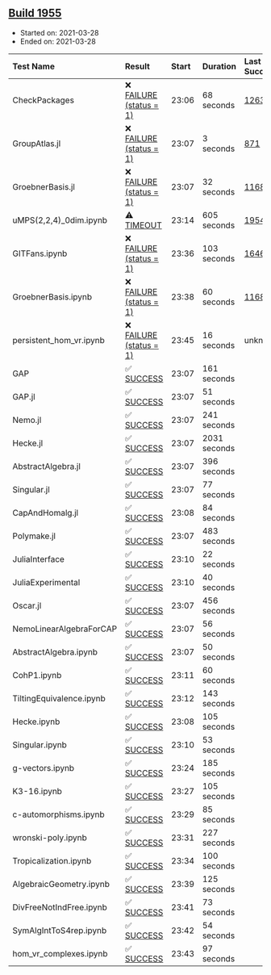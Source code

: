 ## [Build 1955](https://oscarci.mathematik.uni-kl.de/job/oscar-stable/1955/)

* Started on: 2021-03-28
* Ended on: 2021-03-28

| Test Name    | Result | Start | Duration | Last Success | First Failure |
|:-------------|:-------|:------|:---------|:-------------|:--------------|
| CheckPackages | ❌ [FAILURE (status = 1)](https://oscarci.mathematik.uni-kl.de/job/oscar-stable/1955/artifact/logs/build-1955/CheckPackages.log) | 23:06 | 68 seconds | [1263](https://oscarci.mathematik.uni-kl.de/job/oscar-stable/1263/) | [1264](https://oscarci.mathematik.uni-kl.de/job/oscar-stable/1264/) |
| GroupAtlas.jl | ❌ [FAILURE (status = 1)](https://oscarci.mathematik.uni-kl.de/job/oscar-stable/1955/artifact/logs/build-1955/GroupAtlas.jl.log) | 23:07 | 3 seconds | [871](https://oscarci.mathematik.uni-kl.de/job/oscar-stable/871/) | [872](https://oscarci.mathematik.uni-kl.de/job/oscar-stable/872/) |
| GroebnerBasis.jl | ❌ [FAILURE (status = 1)](https://oscarci.mathematik.uni-kl.de/job/oscar-stable/1955/artifact/logs/build-1955/GroebnerBasis.jl.log) | 23:07 | 32 seconds | [1168](https://oscarci.mathematik.uni-kl.de/job/oscar-stable/1168/) | [1169](https://oscarci.mathematik.uni-kl.de/job/oscar-stable/1169/) |
| uMPS(2,2,4)_0dim.ipynb | ⚠ [TIMEOUT](https://oscarci.mathematik.uni-kl.de/job/oscar-stable/1955/artifact/logs/build-1955/uMPS-2-2-4-_0dim.ipynb.log) | 23:14 | 605 seconds | [1954](https://oscarci.mathematik.uni-kl.de/job/oscar-stable/1954/) | [1955](https://oscarci.mathematik.uni-kl.de/job/oscar-stable/1955/) |
| GITFans.ipynb | ❌ [FAILURE (status = 1)](https://oscarci.mathematik.uni-kl.de/job/oscar-stable/1955/artifact/logs/build-1955/GITFans.ipynb.log) | 23:36 | 103 seconds | [1646](https://oscarci.mathematik.uni-kl.de/job/oscar-stable/1646/) | [1647](https://oscarci.mathematik.uni-kl.de/job/oscar-stable/1647/) |
| GroebnerBasis.ipynb | ❌ [FAILURE (status = 1)](https://oscarci.mathematik.uni-kl.de/job/oscar-stable/1955/artifact/logs/build-1955/GroebnerBasis.ipynb.log) | 23:38 | 60 seconds | [1168](https://oscarci.mathematik.uni-kl.de/job/oscar-stable/1168/) | [1169](https://oscarci.mathematik.uni-kl.de/job/oscar-stable/1169/) |
| persistent_hom_vr.ipynb | ❌ [FAILURE (status = 1)](https://oscarci.mathematik.uni-kl.de/job/oscar-stable/1955/artifact/logs/build-1955/persistent_hom_vr.ipynb.log) | 23:45 | 16 seconds | unknown | unknown |
| GAP | ✅ [SUCCESS](https://oscarci.mathematik.uni-kl.de/job/oscar-stable/1955/artifact/logs/build-1955/GAP.log) | 23:07 | 161 seconds |  |  |
| GAP.jl | ✅ [SUCCESS](https://oscarci.mathematik.uni-kl.de/job/oscar-stable/1955/artifact/logs/build-1955/GAP.jl.log) | 23:07 | 51 seconds |  |  |
| Nemo.jl | ✅ [SUCCESS](https://oscarci.mathematik.uni-kl.de/job/oscar-stable/1955/artifact/logs/build-1955/Nemo.jl.log) | 23:07 | 241 seconds |  |  |
| Hecke.jl | ✅ [SUCCESS](https://oscarci.mathematik.uni-kl.de/job/oscar-stable/1955/artifact/logs/build-1955/Hecke.jl.log) | 23:07 | 2031 seconds |  |  |
| AbstractAlgebra.jl | ✅ [SUCCESS](https://oscarci.mathematik.uni-kl.de/job/oscar-stable/1955/artifact/logs/build-1955/AbstractAlgebra.jl.log) | 23:07 | 396 seconds |  |  |
| Singular.jl | ✅ [SUCCESS](https://oscarci.mathematik.uni-kl.de/job/oscar-stable/1955/artifact/logs/build-1955/Singular.jl.log) | 23:07 | 77 seconds |  |  |
| CapAndHomalg.jl | ✅ [SUCCESS](https://oscarci.mathematik.uni-kl.de/job/oscar-stable/1955/artifact/logs/build-1955/CapAndHomalg.jl.log) | 23:08 | 84 seconds |  |  |
| Polymake.jl | ✅ [SUCCESS](https://oscarci.mathematik.uni-kl.de/job/oscar-stable/1955/artifact/logs/build-1955/Polymake.jl.log) | 23:07 | 483 seconds |  |  |
| JuliaInterface | ✅ [SUCCESS](https://oscarci.mathematik.uni-kl.de/job/oscar-stable/1955/artifact/logs/build-1955/JuliaInterface.log) | 23:10 | 22 seconds |  |  |
| JuliaExperimental | ✅ [SUCCESS](https://oscarci.mathematik.uni-kl.de/job/oscar-stable/1955/artifact/logs/build-1955/JuliaExperimental.log) | 23:10 | 40 seconds |  |  |
| Oscar.jl | ✅ [SUCCESS](https://oscarci.mathematik.uni-kl.de/job/oscar-stable/1955/artifact/logs/build-1955/Oscar.jl.log) | 23:07 | 456 seconds |  |  |
| NemoLinearAlgebraForCAP | ✅ [SUCCESS](https://oscarci.mathematik.uni-kl.de/job/oscar-stable/1955/artifact/logs/build-1955/NemoLinearAlgebraForCAP.log) | 23:07 | 56 seconds |  |  |
| AbstractAlgebra.ipynb | ✅ [SUCCESS](https://oscarci.mathematik.uni-kl.de/job/oscar-stable/1955/artifact/logs/build-1955/AbstractAlgebra.ipynb.log) | 23:07 | 50 seconds |  |  |
| CohP1.ipynb | ✅ [SUCCESS](https://oscarci.mathematik.uni-kl.de/job/oscar-stable/1955/artifact/logs/build-1955/CohP1.ipynb.log) | 23:11 | 60 seconds |  |  |
| TiltingEquivalence.ipynb | ✅ [SUCCESS](https://oscarci.mathematik.uni-kl.de/job/oscar-stable/1955/artifact/logs/build-1955/TiltingEquivalence.ipynb.log) | 23:12 | 143 seconds |  |  |
| Hecke.ipynb | ✅ [SUCCESS](https://oscarci.mathematik.uni-kl.de/job/oscar-stable/1955/artifact/logs/build-1955/Hecke.ipynb.log) | 23:08 | 105 seconds |  |  |
| Singular.ipynb | ✅ [SUCCESS](https://oscarci.mathematik.uni-kl.de/job/oscar-stable/1955/artifact/logs/build-1955/Singular.ipynb.log) | 23:10 | 53 seconds |  |  |
| g-vectors.ipynb | ✅ [SUCCESS](https://oscarci.mathematik.uni-kl.de/job/oscar-stable/1955/artifact/logs/build-1955/g-vectors.ipynb.log) | 23:24 | 185 seconds |  |  |
| K3-16.ipynb | ✅ [SUCCESS](https://oscarci.mathematik.uni-kl.de/job/oscar-stable/1955/artifact/logs/build-1955/K3-16.ipynb.log) | 23:27 | 105 seconds |  |  |
| c-automorphisms.ipynb | ✅ [SUCCESS](https://oscarci.mathematik.uni-kl.de/job/oscar-stable/1955/artifact/logs/build-1955/c-automorphisms.ipynb.log) | 23:29 | 85 seconds |  |  |
| wronski-poly.ipynb | ✅ [SUCCESS](https://oscarci.mathematik.uni-kl.de/job/oscar-stable/1955/artifact/logs/build-1955/wronski-poly.ipynb.log) | 23:31 | 227 seconds |  |  |
| Tropicalization.ipynb | ✅ [SUCCESS](https://oscarci.mathematik.uni-kl.de/job/oscar-stable/1955/artifact/logs/build-1955/Tropicalization.ipynb.log) | 23:34 | 100 seconds |  |  |
| AlgebraicGeometry.ipynb | ✅ [SUCCESS](https://oscarci.mathematik.uni-kl.de/job/oscar-stable/1955/artifact/logs/build-1955/AlgebraicGeometry.ipynb.log) | 23:39 | 125 seconds |  |  |
| DivFreeNotIndFree.ipynb | ✅ [SUCCESS](https://oscarci.mathematik.uni-kl.de/job/oscar-stable/1955/artifact/logs/build-1955/DivFreeNotIndFree.ipynb.log) | 23:41 | 73 seconds |  |  |
| SymAlgIntToS4rep.ipynb | ✅ [SUCCESS](https://oscarci.mathematik.uni-kl.de/job/oscar-stable/1955/artifact/logs/build-1955/SymAlgIntToS4rep.ipynb.log) | 23:42 | 54 seconds |  |  |
| hom_vr_complexes.ipynb | ✅ [SUCCESS](https://oscarci.mathematik.uni-kl.de/job/oscar-stable/1955/artifact/logs/build-1955/hom_vr_complexes.ipynb.log) | 23:43 | 97 seconds |  |  |
